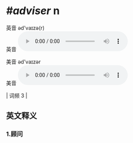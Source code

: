 # ***\#adviser*** n
英音 əd'vaɪzə(r)  
英音
<audio src="./media/adviser1.aac" controls="controls"></audio>

美音 əd'vaɪzər  
美音
<audio src="./media/adviser2.aac" controls="controls"></audio>



| 词频 3 |  

英文释义
---
### 1.**顾问**  


